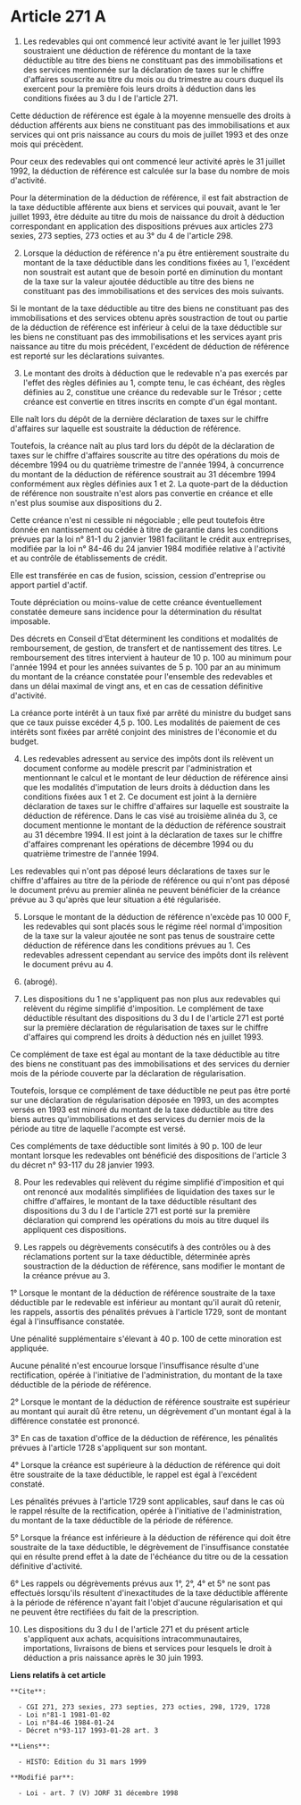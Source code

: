 # Article 271 A

1. Les redevables qui ont commencé leur activité avant le 1er juillet 1993 soustraient une déduction de référence du montant
de la taxe déductible au titre des biens ne constituant pas des immobilisations et des services mentionnée sur la déclaration
de taxes sur le chiffre d'affaires souscrite au titre du mois ou du trimestre au cours duquel ils exercent pour la première
fois leurs droits à déduction dans les conditions fixées au 3 du I de l'article 271.

Cette déduction de référence est égale à la moyenne mensuelle des droits à déduction afférents aux biens ne constituant pas
des immobilisations et aux services qui ont pris naissance au cours du mois de juillet 1993 et des onze mois qui précèdent.

Pour ceux des redevables qui ont commencé leur activité après le 31 juillet 1992, la déduction de référence est calculée sur
la base du nombre de mois d'activité.

Pour la détermination de la déduction de référence, il est fait abstraction de la taxe déductible afférente aux biens et
services qui pouvait, avant le 1er juillet 1993, être déduite au titre du mois de naissance du droit à déduction
correspondant en application des dispositions prévues aux articles 273 sexies, 273 septies, 273 octies et au 3° du 4 de
l'article 298.

2. Lorsque la déduction de référence n'a pu être entièrement soustraite du montant de la taxe déductible dans les conditions
fixées au 1, l'excédent non soustrait est autant que de besoin porté en diminution du montant de la taxe sur la valeur
ajoutée déductible au titre des biens ne constituant pas des immobilisations et des services des mois suivants.

Si le montant de la taxe déductible au titre des biens ne constituant pas des immobilisations et des services obtenu après
soustraction de tout ou partie de la déduction de référence est inférieur à celui de la taxe déductible sur les biens ne
constituant pas des immobilisations et les services ayant pris naissance au titre du mois précédent, l'excédent de déduction
de référence est reporté sur les déclarations suivantes.

3. Le montant des droits à déduction que le redevable n'a pas exercés par l'effet des règles définies au 1, compte tenu, le
cas échéant, des règles définies au 2, constitue une créance du redevable sur le Trésor ; cette créance est convertie en
titres inscrits en compte d'un égal montant.

Elle naît lors du dépôt de la dernière déclaration de taxes sur le chiffre d'affaires sur laquelle est soustraite la
déduction de référence.

Toutefois, la créance naît au plus tard lors du dépôt de la déclaration de taxes sur le chiffre d'affaires souscrite au titre
des opérations du mois de décembre 1994 ou du quatrième trimestre de l'année 1994, à concurrence du montant de la déduction
de référence soustrait au 31 décembre 1994 conformément aux règles définies aux 1 et 2. La quote-part de la déduction de
référence non soustraite n'est alors pas convertie en créance et elle n'est plus soumise aux dispositions du 2.

Cette créance n'est ni cessible ni négociable ; elle peut toutefois être donnée en nantissement ou cédée à titre de garantie
dans les conditions prévues par la loi n° 81-1 du 2 janvier 1981 facilitant le crédit aux entreprises, modifiée par la loi n°
84-46 du 24 janvier 1984 modifiée relative à l'activité et au contrôle de établissements de crédit.

Elle est transférée en cas de fusion, scission, cession d'entreprise ou apport partiel d'actif.

Toute dépréciation ou moins-value de cette créance éventuellement constatée demeure sans incidence pour la détermination du
résultat imposable.

Des décrets en Conseil d'Etat déterminent les conditions et modalités de remboursement, de gestion, de transfert et de
nantissement des titres. Le remboursement des titres intervient à hauteur de 10 p. 100 au minimum pour l'année 1994 et pour
les années suivantes de 5 p. 100 par an au minimum du montant de la créance constatée pour l'ensemble des redevables et dans
un délai maximal de vingt ans, et en cas de cessation définitive d'activité.

La créance porte intérêt à un taux fixé par arrêté du ministre du budget sans que ce taux puisse excéder 4,5 p. 100. Les
modalités de paiement de ces intérêts sont fixées par arrêté conjoint des ministres de l'économie et du budget.

4. Les redevables adressent au service des impôts dont ils relèvent un document conforme au modèle prescrit par
l'administration et mentionnant le calcul et le montant de leur déduction de référence ainsi que les modalités d'imputation
de leurs droits à déduction dans les conditions fixées aux 1 et 2. Ce document est joint à la dernière déclaration de taxes
sur le chiffre d'affaires sur laquelle est soustraite la déduction de référence. Dans le cas visé au troisième alinéa du 3,
ce document mentionne le montant de la déduction de référence soustrait au 31 décembre 1994. Il est joint à la déclaration de
taxes sur le chiffre d'affaires comprenant les opérations de décembre 1994 ou du quatrième trimestre de l'année 1994.

Les redevables qui n'ont pas déposé leurs déclarations de taxes sur le chiffre d'affaires au titre de la période de référence
ou qui n'ont pas déposé le document prévu au premier alinéa ne peuvent bénéficier de la créance prévue au 3 qu'après que leur
situation a été régularisée.

5. Lorsque le montant de la déduction de référence n'excède pas 10 000 F, les redevables qui sont placés sous le régime réel
normal d'imposition de la taxe sur la valeur ajoutée ne sont pas tenus de soustraire cette déduction de référence dans les
conditions prévues au 1. Ces redevables adressent cependant au service des impôts dont ils relèvent le document prévu au 4.

6. (abrogé).

7. Les dispositions du 1 ne s'appliquent pas non plus aux redevables qui relèvent du régime simplifié d'imposition. Le
complément de taxe déductible résultant des dispositions du 3 du I de l'article 271 est porté sur la première déclaration de
régularisation de taxes sur le chiffre d'affaires qui comprend les droits à déduction nés en juillet 1993.

Ce complément de taxe est égal au montant de la taxe déductible au titre des biens ne constituant pas des immobilisations et
des services du dernier mois de la période couverte par la déclaration de régularisation.

Toutefois, lorsque ce complément de taxe déductible ne peut pas être porté sur une déclaration de régularisation déposée en
1993, un des acomptes versés en 1993 est minoré du montant de la taxe déductible au titre des biens autres qu'immobilisations
et des services du dernier mois de la période au titre de laquelle l'acompte est versé.

Ces compléments de taxe déductible sont limités à 90 p. 100 de leur montant lorsque les redevables ont bénéficié des
dispositions de l'article 3 du décret n° 93-117 du 28 janvier 1993.

8. Pour les redevables qui relèvent du régime simplifié d'imposition et qui ont renoncé aux modalités simplifiées de
liquidation des taxes sur le chiffre d'affaires, le montant de la taxe déductible résultant des dispositions du 3 du I de
l'article 271 est porté sur la première déclaration qui comprend les opérations du mois au titre duquel ils appliquent ces
dispositions.

9. Les rappels ou dégrèvements consécutifs à des contrôles ou à des réclamations portent sur la taxe déductible, déterminée
après soustraction de la déduction de référence, sans modifier le montant de la créance prévue au 3.

1° Lorsque le montant de la déduction de référence soustraite de la taxe déductible par le redevable est inférieur au montant
qu'il aurait dû retenir, les rappels, assortis des pénalités prévues à l'article 1729, sont de montant égal à l'insuffisance
constatée.

Une pénalité supplémentaire s'élevant à 40 p. 100 de cette minoration est appliquée.

Aucune pénalité n'est encourue lorsque l'insuffisance résulte d'une rectification, opérée à l'initiative de l'administration,
du montant de la taxe déductible de la période de référence.

2° Lorsque le montant de la déduction de référence soustraite est supérieur au montant qui aurait dû être retenu, un
dégrèvement d'un montant égal à la différence constatée est prononcé.

3° En cas de taxation d'office de la déduction de référence, les pénalités prévues à l'article 1728 s'appliquent sur son
montant.

4° Lorsque la créance est supérieure à la déduction de référence qui doit être soustraite de la taxe déductible, le rappel
est égal à l'excédent constaté.

Les pénalités prévues à l'article 1729 sont applicables, sauf dans le cas où le rappel résulte de la rectification, opérée à
l'initiative de l'administration, du montant de la taxe déductible de la période de référence.

5° Lorsque la fréance est inférieure à la déduction de référence qui doit être soustraite de la taxe déductible, le
dégrèvement de l'insuffisance constatée qui en résulte prend effet à la date de l'échéance du titre ou de la cessation
définitive d'activité.

6° Les rappels ou dégrèvements prévus aux 1°, 2°, 4° et 5° ne sont pas effectués lorsqu'ils résultent d'inexactitudes de la
taxe déductible afférente à la période de référence n'ayant fait l'objet d'aucune régularisation et qui ne peuvent être
rectifiées du fait de la prescription.

10. Les dispositions du 3 du I de l'article 271 et du présent article s'appliquent aux achats, acquisitions
intracommunautaires, importations, livraisons de biens et services pour lesquels le droit à déduction a pris naissance après
le 30 juin 1993.

**Liens relatifs à cet article**

	**Cite**:

	  - CGI 271, 273 sexies, 273 septies, 273 octies, 298, 1729, 1728
	  - Loi n°81-1 1981-01-02
	  - Loi n°84-46 1984-01-24
	  - Décret n°93-117 1993-01-28 art. 3

	**Liens**:

	  - HISTO: Edition du 31 mars 1999

	**Modifié par**:

	  - Loi - art. 7 (V) JORF 31 décembre 1998
